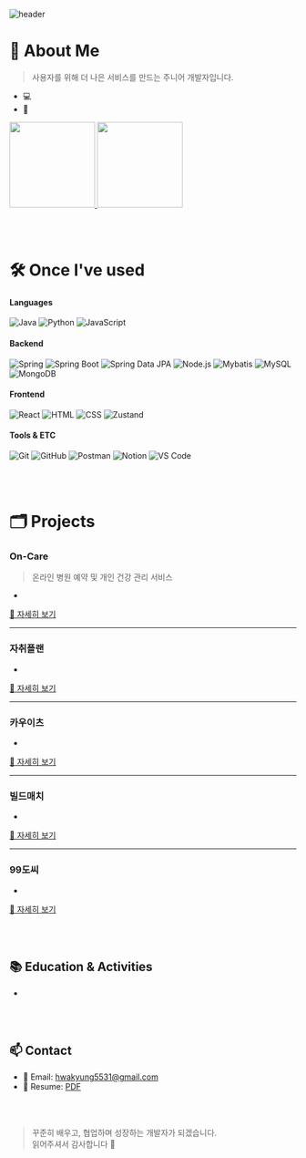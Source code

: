 ![header](https://capsule-render.vercel.app/api?type=waving&height=180&color=gradient&text=HwaKyung's%20portfolio&fontAlignY=36&fontSize=30&section=header&reversal=false&textBg=false&fontColor=FFF)


# 👋 About Me
> 사용자를 위해 더 나은 서비스를 만드는 주니어 개발자입니다. 

- 💻 
- 🌱

<a href="https://solved.ac/hwakyung99">
  <img src="http://mazassumnida.wtf/api/v2/generate_badge?boj=hwakyung99" height="150"/>
</a>
<img src="https://github-readme-stats.vercel.app/api?username=hwakyung99&count_private=true&show_icons=true" height="150"/>

<br /><br />

# 🛠️ Once I've used

#### Languages
![Java](https://img.shields.io/badge/Java-007396?style=flat&logo=java&logoColor=white)
![Python](https://img.shields.io/badge/Python-3776AB?style=flat&logo=python&logoColor=white)
![JavaScript](https://img.shields.io/badge/JavaScript-F7DF1E?style=flat&logo=javascript&logoColor=black)

#### Backend
![Spring](https://img.shields.io/badge/Spring-6DB33F?style=flat&logo=spring&logoColor=white)
![Spring Boot](https://img.shields.io/badge/Spring%20Boot-6DB33F?style=flat&logo=spring-boot&logoColor=white)
![Spring Data JPA](https://img.shields.io/badge/Spring_Data_JPA-6DB33F?style=flat)
![Node.js](https://img.shields.io/badge/Node.js-5FA04E?style=flat&logo=node.js&logoColor=white)
![Mybatis](https://img.shields.io/badge/Mybatis-59666C?style=flat)
![MySQL](https://img.shields.io/badge/MySQL-4479A1?style=flat&logo=mysql&logoColor=white)
![MongoDB](https://img.shields.io/badge/MongoDB-47A248?style=flat&logo=mongodb&logoColor=white)
#### Frontend
![React](https://img.shields.io/badge/React-61DAFB?style=flat&logo=react&logoColor=black)
![HTML](https://img.shields.io/badge/HTML5-E34F26?style=flat&logo=html5&logoColor=white)
![CSS](https://img.shields.io/badge/CSS3-1572B6?style=flat&logo=css3&logoColor=white)
![Zustand](https://img.shields.io/badge/Zustand-59666C?style=flat)

#### Tools & ETC
![Git](https://img.shields.io/badge/Git-F05032?style=flat&logo=git&logoColor=white)
![GitHub](https://img.shields.io/badge/GitHub-181717?style=flat&logo=github&logoColor=white)
![Postman](https://img.shields.io/badge/Postman-FF6C37?style=flat&logo=postman&logoColor=white)
![Notion](https://img.shields.io/badge/Notion-000000?style=flat&logo=notion&logoColor=white)
![VS Code](https://img.shields.io/badge/VS_Code-3376CD?style=flat&logoColor=white)

<br /><br />

# 🗂️ Projects

### On-Care
> 온라인 병원 예약 및 개인 건강 관리 서비스

- 
[🔗 자세히 보기](OnCare/README.md)

---

### 자취플랜  
> 

- 
[🔗 자세히 보기](https://github.com/your-username/community-app)

---

### 카우이츠
>  
- 

[🔗 자세히 보기](https://github.com/your-username/community-app)

---

### 빌드매치
> 
- 
[🔗 자세히 보기](https://github.com/your-username/community-app)

---

### 99도씨  
>  
- 
[🔗 자세히 보기](https://github.com/your-username/community-app)

<br /><br />

## 📚 Education & Activities

- 

<br /><br />

## 📫 Contact

- 📧 Email: hwakyung5531@gmail.com
- 📁 Resume: [PDF](https://drive.google.com/file/d/1MZ9bMS_4O-UQrQ58qJOgtQ-NHqEuQhQm/view?usp=drive_link)

<br /><br />

> 꾸준히 배우고, 협업하며 성장하는 개발자가 되겠습니다.  
> 읽어주셔서 감사합니다 🙏


